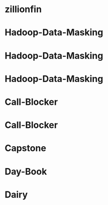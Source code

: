 # zillionfin
# Hadoop-Data-Masking
# Hadoop-Data-Masking
# Hadoop-Data-Masking
# Call-Blocker
# Call-Blocker
# Capstone
# Day-Book
# Dairy
